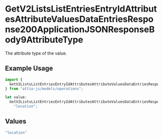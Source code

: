 # GetV2ListsListEntriesEntryIdAttributesAttributeValuesDataEntriesResponse200ApplicationJSONResponseBody9AttributeType

The attribute type of the value.

## Example Usage

```typescript
import {
  GetV2ListsListEntriesEntryIdAttributesAttributeValuesDataEntriesResponse200ApplicationJSONResponseBody9AttributeType,
} from "attio-js/models/operations";

let value:
  GetV2ListsListEntriesEntryIdAttributesAttributeValuesDataEntriesResponse200ApplicationJSONResponseBody9AttributeType =
    "location";
```

## Values

```typescript
"location"
```